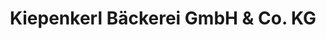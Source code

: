 ---
title: "Kiepenkerl Bäckerei GmbH & Co. KG"
url: /lengerich/kiepenkerl-baeckerei-gmbh-und-co-kg/
shop: Bäckerei
---